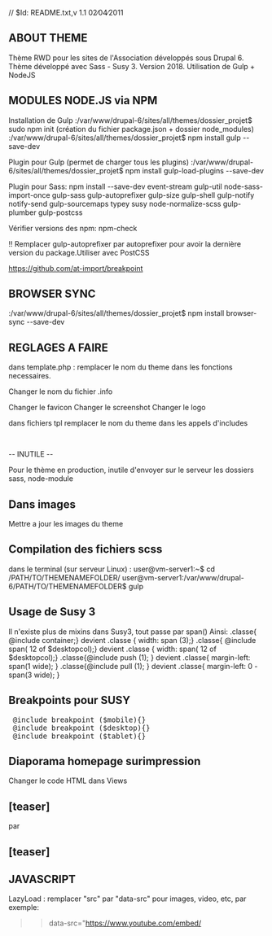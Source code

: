 // $Id: README.txt,v 1.1 02∕04∕2011

ABOUT THEME
-----------

Thème RWD pour les sites de l'Association développés sous Drupal 6.
Thème développé avec Sass - Susy 3. Version 2018.
Utilisation de Gulp + NodeJS

MODULES NODE.JS via NPM
----------------------------------
Installation de Gulp
:/var/www/drupal-6/sites/all/themes/dossier_projet$ sudo npm init (création du fichier  package.json + dossier node_modules)
:/var/www/drupal-6/sites/all/themes/dossier_projet$ npm install gulp --save-dev

Plugin pour Gulp (permet de charger tous les plugins)
:/var/www/drupal-6/sites/all/themes/dossier_projet$ npm install gulp-load-plugins --save-dev

Plugin pour Sass:
npm install --save-dev  event-stream gulp-util node-sass-import-once gulp-sass  gulp-autoprefixer gulp-size gulp-shell gulp-notify notify-send gulp-sourcemaps typey susy node-normalize-scss gulp-plumber gulp-postcss

Vérifier versions des npm:
npm-check

!! Remplacer gulp-autoprefixer par autoprefixer pour avoir la dernière version du package.Utiliser avec PostCSS

https://github.com/at-import/breakpoint

BROWSER SYNC
-----------------
:/var/www/drupal-6/sites/all/themes/dossier_projet$ npm install browser-sync --save-dev


REGLAGES A FAIRE
----------------

dans template.php :
remplacer le nom du theme dans les fonctions necessaires.

Changer le nom du fichier .info

Changer le favicon
Changer le screenshot
Changer le logo

dans fichiers tpl
remplacer le nom du theme dans les appels d'includes
<pre>
 <?php
$theme_path = drupal_get_path('theme', 'starterd6_pf_rwd'); //Nom du thème idem nom du fichier .info
include ($theme_path.'/chemin/vers/fichier.php');
?>
</pre>

-- INUTILE --

Pour le thème en production, inutile d'envoyer sur le serveur les dossiers sass, node-module

Dans images
-----------

Mettre a jour les images du theme

Compilation des fichiers scss
-----------------------------
dans le terminal (sur serveur Linux) :
user@vm-server1:~$ cd /PATH/TO/THEMENAMEFOLDER/
user@vm-server1:/var/www/drupal-6/PATH/TO/THEMENAMEFOLDER$ gulp


Usage de Susy 3
------------------------
Il n'existe plus de mixins dans Susy3, tout passe par span()
Ainsi:
.classe{ @include container;} devient .classe { width: span (3);}
.classe{ @include span( 12 of $desktopcol);} devient .classe { width: span( 12 of $desktopcol);} 
.classe{@include push (1); } devient .classe{ margin-left: span(1 wide); }
.classe{@include pull (1); } devient .classe{ margin-left: 0 - span(3 wide); }

 Breakpoints pour SUSY
----------------------------------
<pre>
 @include breakpoint ($mobile){}
 @include breakpoint ($desktop){}
 @include breakpoint ($tablet){}
</pre>

Diaporama homepage surimpression
------------------------------------
Changer le code HTML dans Views 
<div id="transparency"></div>
<div id="contenu-diapo">
<h2>[teaser]</h2>
</div>
par 
<div id="transparency">
<h2>[teaser]</h2>
</div>

JAVASCRIPT
------------------------
LazyLoad : remplacer "src" par "data-src" pour images, video, etc, par exemple:
>> data-src="https://www.youtube.com/embed/
